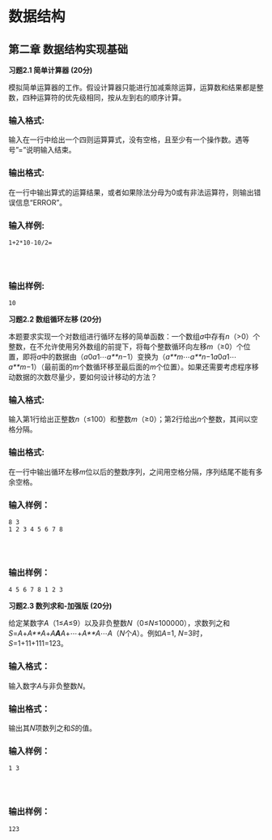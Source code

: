 # 数据结构

## 第二章 数据结构实现基础 

**习题2.1 简单计算器 (20分)**

模拟简单运算器的工作。假设计算器只能进行加减乘除运算，运算数和结果都是整数，四种运算符的优先级相同，按从左到右的顺序计算。

### 输入格式:

输入在一行中给出一个四则运算算式，没有空格，且至少有一个操作数。遇等号”=”说明输入结束。

### 输出格式:

在一行中输出算式的运算结果，或者如果除法分母为0或有非法运算符，则输出错误信息“ERROR”。

### 输入样例:

```in
1+2*10-10/2=

      
    
```

### 输出样例:

```out
10
```

**习题2.2 数组循环左移 (20分)**

本题要求实现一个对数组进行循环左移的简单函数：一个数组*a*中存有*n*（>0）个整数，在不允许使用另外数组的前提下，将每个整数循环向左移*m*（≥0）个位置，即将*a*中的数据由（*a*0*a*1⋯*a**n*−1）变换为（*a**m*⋯*a**n*−1*a*0*a*1⋯*a**m*−1）（最前面的*m*个数循环移至最后面的*m*个位置）。如果还需要考虑程序移动数据的次数尽量少，要如何设计移动的方法？

### 输入格式:

输入第1行给出正整数*n*（≤100）和整数*m*（≥0）；第2行给出*n*个整数，其间以空格分隔。

### 输出格式:

在一行中输出循环左移*m*位以后的整数序列，之间用空格分隔，序列结尾不能有多余空格。

### 输入样例：

```in
8 3
1 2 3 4 5 6 7 8

      
    
```

### 输出样例：

```out
4 5 6 7 8 1 2 3
```

**习题2.3 数列求和-加强版 (20分)**

给定某数字*A*（1≤*A*≤9）以及非负整数*N*（0≤*N*≤100000），求数列之和*S*=*A*+*A**A*+*A**A**A*+⋯+*A**A*⋯*A*（*N*个*A*）。例如*A*=1, *N*=3时，*S*=1+11+111=123。

### 输入格式：

输入数字*A*与非负整数*N*。

### 输出格式：

输出其*N*项数列之和*S*的值。

### 输入样例：

```in
1 3

      
    
```

### 输出样例：

```out
123
```